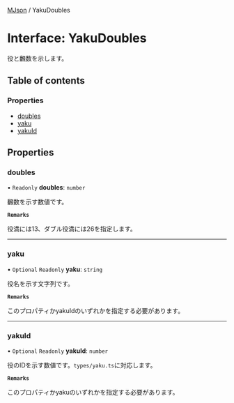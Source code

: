 [MJson](../modules.md) / YakuDoubles

# Interface: YakuDoubles

役と飜数を示します。

## Table of contents

### Properties

- [doubles](YakuDoubles.md#doubles)
- [yaku](YakuDoubles.md#yaku)
- [yakuId](YakuDoubles.md#yakuid)

## Properties

### doubles

• `Readonly` **doubles**: `number`

飜数を示す数値です。

**`Remarks`**

役満には13、ダブル役満には26を指定します。

___

### yaku

• `Optional` `Readonly` **yaku**: `string`

役名を示す文字列です。

**`Remarks`**

このプロパティかyakuIdのいずれかを指定する必要があります。

___

### yakuId

• `Optional` `Readonly` **yakuId**: `number`

役のIDを示す数値です。`types/yaku.ts`に対応します。

**`Remarks`**

このプロパティかyakuのいずれかを指定する必要があります。
